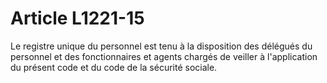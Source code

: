 # Article L1221-15

Le registre unique du personnel est tenu à la disposition des délégués du personnel et des fonctionnaires et agents chargés de veiller à l'application du présent code et du code de la sécurité sociale.